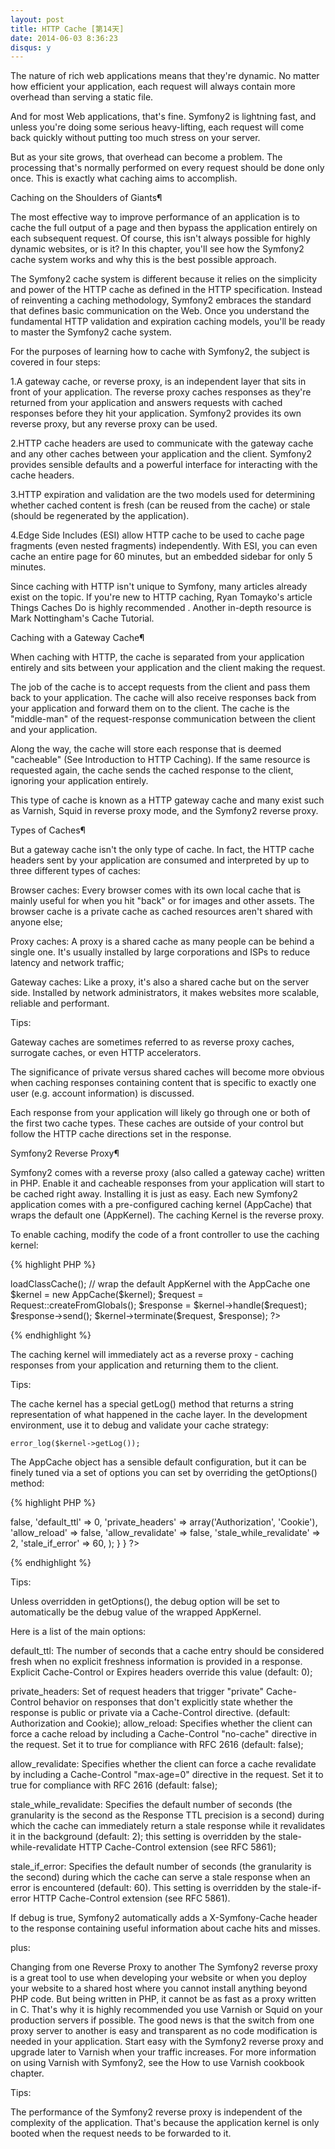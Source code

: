 ```yaml
---
layout: post
title: HTTP Cache [第14天]
date: 2014-06-03 8:36:23
disqus: y
---
```


The nature of rich web applications means that they're dynamic. No matter how efficient your application, each request will always contain more overhead than serving a static file.

And for most Web applications, that's fine. Symfony2 is lightning fast, and unless you're doing some serious heavy-lifting, each request will come back quickly without putting too much stress on your server.

But as your site grows, that overhead can become a problem. The processing that's normally performed on every request should be done only once. This is exactly what caching aims to accomplish.

Caching on the Shoulders of Giants¶

The most effective way to improve performance of an application is to cache the full output of a page and then bypass the application entirely on each subsequent request. Of course, this isn't always possible for highly dynamic websites, or is it? In this chapter, you'll see how the Symfony2 cache system works and why this is the best possible approach.

The Symfony2 cache system is different because it relies on the simplicity and power of the HTTP cache as defined in the HTTP specification. Instead of reinventing a caching methodology, Symfony2 embraces the standard that defines basic communication on the Web. Once you understand the fundamental HTTP validation and expiration caching models, you'll be ready to master the Symfony2 cache system.

For the purposes of learning how to cache with Symfony2, the subject is covered in four steps:

1.A gateway cache, or reverse proxy, is an independent layer that sits in front of your application. The reverse proxy caches responses as they're returned from your application and answers requests with cached responses before they hit your application. Symfony2 provides its own reverse proxy, but any reverse proxy can be used.

2.HTTP cache headers are used to communicate with the gateway cache and any other caches between your application and the client. Symfony2 provides sensible defaults and a powerful interface for interacting with the cache headers.

3.HTTP expiration and validation are the two models used for determining whether cached content is fresh (can be reused from the cache) or stale (should be regenerated by the application).

4.Edge Side Includes (ESI) allow HTTP cache to be used to cache page fragments (even nested fragments) independently. With ESI, you can even cache an entire page for 60 minutes, but an embedded sidebar for only 5 minutes.

Since caching with HTTP isn't unique to Symfony, many articles already exist on the topic. If you're new to HTTP caching, Ryan Tomayko's article Things Caches Do is highly recommended . Another in-depth resource is Mark Nottingham's Cache Tutorial.

Caching with a Gateway Cache¶

When caching with HTTP, the cache is separated from your application entirely and sits between your application and the client making the request.

The job of the cache is to accept requests from the client and pass them back to your application. The cache will also receive responses back from your application and forward them on to the client. The cache is the "middle-man" of the request-response communication between the client and your application.

Along the way, the cache will store each response that is deemed "cacheable" (See Introduction to HTTP Caching). If the same resource is requested again, the cache sends the cached response to the client, ignoring your application entirely.

This type of cache is known as a HTTP gateway cache and many exist such as Varnish, Squid in reverse proxy mode, and the Symfony2 reverse proxy.

Types of Caches¶

But a gateway cache isn't the only type of cache. In fact, the HTTP cache headers sent by your application are consumed and interpreted by up to three different types of caches:

Browser caches: Every browser comes with its own local cache that is mainly useful for when you hit "back" or for images and other assets. The browser cache is a private cache as cached resources aren't shared with anyone else;

Proxy caches: A proxy is a shared cache as many people can be behind a single one. It's usually installed by large corporations and ISPs to reduce latency and network traffic;

Gateway caches: Like a proxy, it's also a shared cache but on the server side. Installed by network administrators, it makes websites more scalable, reliable and performant.

Tips:

Gateway caches are sometimes referred to as reverse proxy caches, surrogate caches, or even HTTP accelerators.

The significance of private versus shared caches will become more obvious when caching responses containing content that is specific to exactly one user (e.g. account information) is discussed.

Each response from your application will likely go through one or both of the first two cache types. These caches are outside of your control but follow the HTTP cache directions set in the response.

Symfony2 Reverse Proxy¶

Symfony2 comes with a reverse proxy (also called a gateway cache) written in PHP. Enable it and cacheable responses from your application will start to be cached right away. Installing it is just as easy. Each new Symfony2 application comes with a pre-configured caching kernel (AppCache) that wraps the default one (AppKernel). The caching Kernel is the reverse proxy.

To enable caching, modify the code of a front controller to use the caching kernel:

{% highlight PHP %}
<?php 
// web/app.php
require_once __DIR__.'/../app/bootstrap.php.cache';
require_once __DIR__.'/../app/AppKernel.php';
require_once __DIR__.'/../app/AppCache.php';

use Symfony\Component\HttpFoundation\Request;

$kernel = new AppKernel('prod', false);
$kernel->loadClassCache();
// wrap the default AppKernel with the AppCache one
$kernel = new AppCache($kernel);
$request = Request::createFromGlobals();
$response = $kernel->handle($request);
$response->send();
$kernel->terminate($request, $response);
?>
{% endhighlight %}

The caching kernel will immediately act as a reverse proxy - caching responses from your application and returning them to the client.

Tips:

The cache kernel has a special getLog() method that returns a string representation of what happened in the cache layer. In the development environment, use it to debug and validate your cache strategy:

	error_log($kernel->getLog());

The AppCache object has a sensible default configuration, but it can be finely tuned via a set of options you can set by overriding the getOptions() method:

{% highlight PHP %}
<?php
	// app/AppCache.php
	use Symfony\Bundle\FrameworkBundle\HttpCache\HttpCache;

	class AppCache extends HttpCache
	{
	    protected function getOptions()
	    {
	        return array(
	            'debug'                  => false,
	            'default_ttl'            => 0,
	            'private_headers'        => array('Authorization', 'Cookie'),
	            'allow_reload'           => false,
	            'allow_revalidate'       => false,
	            'stale_while_revalidate' => 2,
	            'stale_if_error'         => 60,
	        );
	    }
	}
?>
{% endhighlight %}


Tips:


Unless overridden in getOptions(), the debug option will be set to automatically be the debug value of the wrapped AppKernel.

Here is a list of the main options:

default_ttl: The number of seconds that a cache entry should be considered fresh when no explicit freshness information is provided in a response. Explicit Cache-Control or Expires headers override this value (default: 0);

private_headers: Set of request headers that trigger "private" Cache-Control behavior on responses that don't explicitly state whether the response is public or private via a Cache-Control directive. (default: Authorization and Cookie);
allow_reload: Specifies whether the client can force a cache reload by including a Cache-Control "no-cache" directive in the request. Set it to true for compliance with RFC 2616 (default: false);

allow_revalidate: Specifies whether the client can force a cache revalidate by including a Cache-Control "max-age=0" directive in the request. Set it to true for compliance with RFC 2616 (default: false);

stale_while_revalidate: Specifies the default number of seconds (the granularity is the second as the Response TTL precision is a second) during which the cache can immediately return a stale response while it revalidates it in the background (default: 2); this setting is overridden by the stale-while-revalidate HTTP Cache-Control extension (see RFC 5861);

stale_if_error: Specifies the default number of seconds (the granularity is the second) during which the cache can serve a stale response when an error is encountered (default: 60). This setting is overridden by the stale-if-error HTTP Cache-Control extension (see RFC 5861).

If debug is true, Symfony2 automatically adds a X-Symfony-Cache header to the response containing useful information about cache hits and misses.

plus:

Changing from one Reverse Proxy to another
The Symfony2 reverse proxy is a great tool to use when developing your website or when you deploy your website to a shared host where you cannot install anything beyond PHP code. But being written in PHP, it cannot be as fast as a proxy written in C. That's why it is highly recommended you use Varnish or Squid on your production servers if possible. The good news is that the switch from one proxy server to another is easy and transparent as no code modification is needed in your application. Start easy with the Symfony2 reverse proxy and upgrade later to Varnish when your traffic increases.
For more information on using Varnish with Symfony2, see the How to use Varnish cookbook chapter.

Tips:

The performance of the Symfony2 reverse proxy is independent of the complexity of the application. That's because the application kernel is only booted when the request needs to be forwarded to it.


